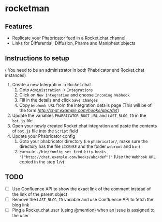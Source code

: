 # rocketman

## Features
* Replicate your Phabricator feed in a Rocket.chat channel
* Links for Differential, Diffusion, Phame and Maniphest objects

## Instructions to setup
( You need to be an administrator in both Phabricator and Rocket.chat instances)
1. Create a new Integration in Rocket.chat
    1. Goto `Administration` -> `Integrations`
    2. Click on `New Integration` and choose `Incoming Webhook`
    3. Fill in the details and click `Save Changes`
    4. Copy `Webhook URL` from the integration details page (This will be of the form *http://chat.example.com/hooks/abc/def*)
2. Update the variables `PHABRICATOR_ROOT_URL` and `LAST_BLOG_ID` in the `bot.js` file
3. Open your newly created Rocket.chat integration and paste the contents of `bot.js` file into the `Script` field
4. Update your Phabricator config
    1. Goto your phabricator directory (i.e `phabricator/`, make sure the directory has the file `LICENSE` and the folder `webroot` and `bin`)
    2. Execute `./bin/config set feed.http-hooks '["http://chat.example.com/hooks/abc/def"]'` (Use the `Webhook URL` copied in the step *1.iv*)

## TODO
* [ ] Use Confluence API to show the exact link of the comment instead of the link of the parent object
* [ ] Remove the `LAST_BLOG_ID` variable and use Confluence API to fetch the blog link
* [ ] Ping a Rocket.chat user (using @mention) when an issue is assigned to the user
